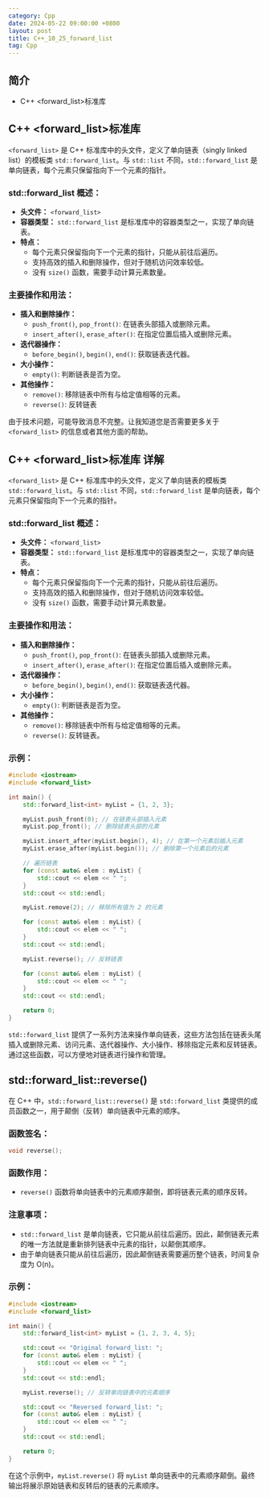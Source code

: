 ```yaml
---
category: Cpp
date: 2024-05-22 09:00:00 +0800
layout: post
title: C++_10_25_forward_list
tag: Cpp
---
```

## 简介

+ C++ <forward_list>标准库

## C++ <forward_list>标准库

`<forward_list>` 是 C++ 标准库中的头文件，定义了单向链表（singly linked list）的模板类 `std::forward_list`。与 `std::list` 不同，`std::forward_list` 是单向链表，每个元素只保留指向下一个元素的指针。

### std::forward_list 概述：
- **头文件：** `<forward_list>`
- **容器类型：** `std::forward_list` 是标准库中的容器类型之一，实现了单向链表。
- **特点：**
  - 每个元素只保留指向下一个元素的指针，只能从前往后遍历。
  - 支持高效的插入和删除操作，但对于随机访问效率较低。
  - 没有 `size()` 函数，需要手动计算元素数量。

### 主要操作和用法：
- **插入和删除操作：**
  - `push_front()`, `pop_front()`: 在链表头部插入或删除元素。
  - `insert_after()`, `erase_after()`: 在指定位置后插入或删除元素。
- **迭代器操作：**
  - `before_begin()`, `begin()`, `end()`: 获取链表迭代器。
- **大小操作：**
  - `empty()`: 判断链表是否为空。
- **其他操作：**
  - `remove()`: 移除链表中所有与给定值相等的元素。
  - `reverse()`: 反转链表

由于技术问题，可能导致消息不完整。让我知道您是否需要更多关于 `<forward_list>` 的信息或者其他方面的帮助。

## C++ <forward_list>标准库 详解

`<forward_list>` 是 C++ 标准库中的头文件，定义了单向链表的模板类 `std::forward_list`。与 `std::list` 不同，`std::forward_list` 是单向链表，每个元素只保留指向下一个元素的指针。

### std::forward_list 概述：
- **头文件：** `<forward_list>`
- **容器类型：** `std::forward_list` 是标准库中的容器类型之一，实现了单向链表。
- **特点：**
  - 每个元素只保留指向下一个元素的指针，只能从前往后遍历。
  - 支持高效的插入和删除操作，但对于随机访问效率较低。
  - 没有 `size()` 函数，需要手动计算元素数量。

### 主要操作和用法：
- **插入和删除操作：**
  - `push_front()`, `pop_front()`: 在链表头部插入或删除元素。
  - `insert_after()`, `erase_after()`: 在指定位置后插入或删除元素。
- **迭代器操作：**
  - `before_begin()`, `begin()`, `end()`: 获取链表迭代器。
- **大小操作：**
  - `empty()`: 判断链表是否为空。
- **其他操作：**
  - `remove()`: 移除链表中所有与给定值相等的元素。
  - `reverse()`: 反转链表。

### 示例：
```cpp
#include <iostream>
#include <forward_list>

int main() {
    std::forward_list<int> myList = {1, 2, 3};

    myList.push_front(0); // 在链表头部插入元素
    myList.pop_front(); // 删除链表头部的元素

    myList.insert_after(myList.begin(), 4); // 在第一个元素后插入元素
    myList.erase_after(myList.begin()); // 删除第一个元素后的元素

    // 遍历链表
    for (const auto& elem : myList) {
        std::cout << elem << " ";
    }
    std::cout << std::endl;

    myList.remove(2); // 移除所有值为 2 的元素

    for (const auto& elem : myList) {
        std::cout << elem << " ";
    }
    std::cout << std::endl;

    myList.reverse(); // 反转链表

    for (const auto& elem : myList) {
        std::cout << elem << " ";
    }
    std::cout << std::endl;

    return 0;
}
```

`std::forward_list` 提供了一系列方法来操作单向链表，这些方法包括在链表头尾插入或删除元素、访问元素、迭代器操作、大小操作、移除指定元素和反转链表。通过这些函数，可以方便地对链表进行操作和管理。

## std::forward_list::reverse()

在 C++ 中，`std::forward_list::reverse()` 是 `std::forward_list` 类提供的成员函数之一，用于颠倒（反转）单向链表中元素的顺序。

### 函数签名：
```cpp
void reverse();
```

### 函数作用：
- `reverse()` 函数将单向链表中的元素顺序颠倒，即将链表元素的顺序反转。

### 注意事项：
- `std::forward_list` 是单向链表，它只能从前往后遍历。因此，颠倒链表元素的唯一方法就是重新排列链表中元素的指针，以颠倒其顺序。
- 由于单向链表只能从前往后遍历，因此颠倒链表需要遍历整个链表，时间复杂度为 O(n)。

### 示例：
```cpp
#include <iostream>
#include <forward_list>

int main() {
    std::forward_list<int> myList = {1, 2, 3, 4, 5};

    std::cout << "Original forward_list: ";
    for (const auto& elem : myList) {
        std::cout << elem << " ";
    }
    std::cout << std::endl;

    myList.reverse(); // 反转单向链表中的元素顺序

    std::cout << "Reversed forward_list: ";
    for (const auto& elem : myList) {
        std::cout << elem << " ";
    }
    std::cout << std::endl;

    return 0;
}
```

在这个示例中，`myList.reverse()` 将 `myList` 单向链表中的元素顺序颠倒。最终输出将展示原始链表和反转后的链表的元素顺序。